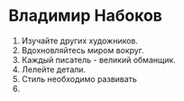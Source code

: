 # Владимир Набоков

1. Изучайте других художников.
2. Вдохновляйтесь миром вокруг.
3. Каждый писатель - великий обманщик.
4. Лелейте детали.
5. Стиль необходимо развивать
6.
